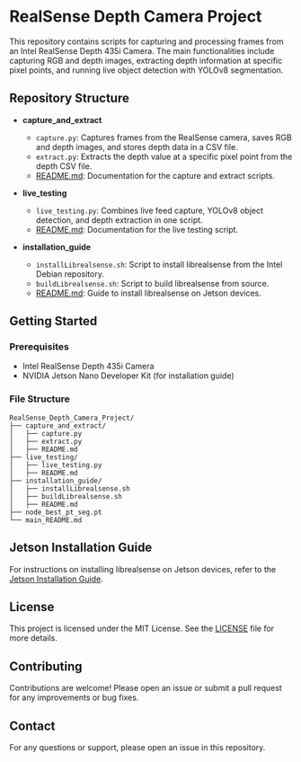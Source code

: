 # RealSense Depth Camera Project

This repository contains scripts for capturing and processing frames from an Intel RealSense Depth 435i Camera. The main functionalities include capturing RGB and depth images, extracting depth information at specific pixel points, and running live object detection with YOLOv8 segmentation.

## Repository Structure

- **capture_and_extract**
  - `capture.py`: Captures frames from the RealSense camera, saves RGB and depth images, and stores depth data in a CSV file.
  - `extract.py`: Extracts the depth value at a specific pixel point from the depth CSV file.
  - [README.md](./Windows/capture\and\extract\frames/info.md): Documentation for the capture and extract scripts.

- **live_testing**
  - `live_testing.py`: Combines live feed capture, YOLOv8 object detection, and depth extraction in one script.
  - [README.md](./Live_capture/info.md): Documentation for the live testing script.

- **installation_guide**
  - `installLibrealsense.sh`: Script to install librealsense from the Intel Debian repository.
  - `buildLibrealsense.sh`: Script to build librealsense from source.
  - [README.md](./jetson_installation/Jetson_Installation_Guide.md): Guide to install librealsense on Jetson devices.

## Getting Started

### Prerequisites

- Intel RealSense Depth 435i Camera
- NVIDIA Jetson Nano Developer Kit (for installation guide)

### File Structure

```
RealSense_Depth_Camera_Project/
├── capture_and_extract/
│   ├── capture.py
│   ├── extract.py
│   ├── README.md
├── live_testing/
│   ├── live_testing.py
│   ├── README.md
├── installation_guide/
│   ├── installLibrealsense.sh
│   ├── buildLibrealsense.sh
│   ├── README.md
├── node_best_pt_seg.pt
└── main_README.md
```

## Jetson Installation Guide

For instructions on installing librealsense on Jetson devices, refer to the [Jetson Installation Guide](./jetson_installation/Jetson_Installation_Guide.md).

## License

This project is licensed under the MIT License. See the [LICENSE](LICENSE) file for more details.

## Contributing

Contributions are welcome! Please open an issue or submit a pull request for any improvements or bug fixes.

## Contact

For any questions or support, please open an issue in this repository.
